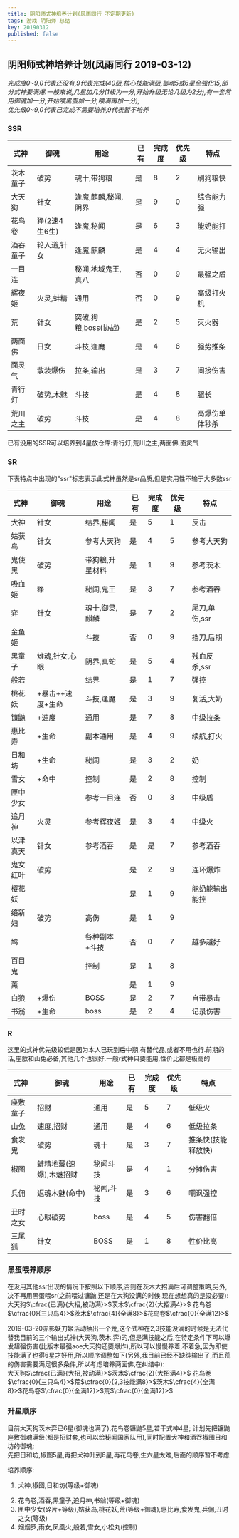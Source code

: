 ```yaml
---
title: 阴阳师式神培养计划(风雨同行 不定期更新)
tags: 游戏 阴阳师 总结 
key: 20190312
published: false
---
```


## 阴阳师式神培养计划(风雨同行 2019-03-12)
*完成度0~9,0代表还没有,9代表完成(40级,核心技能满级,御魂5或6星全强化15,部分式神要满爆.一般来说,几星加几分(1级为一分,开始升级无论几级为2分),有一套常用御魂加一分,开始喂黑蛋加一分,喂满再加一分);*  
*优先级0~9,0代表已完成不需要培养,9代表暂不培养*
### SSR

|式神|御魂|用途|已有|完成度|优先级|特点
|-|-|-|-|-|-|-|
|茨木童子|破势|魂十,带狗粮|是|8|2|刷狗粮快|
|大天狗|针女|逢魔,麒麟,秘闻,阴界|是|9|0|综合能力强|
|花鸟卷|狰(2速4生6生)|逢魔,秘闻|是|6|3|能奶能打|
|酒吞童子|轮入道,针女|逢魔,麒麟|是|4|4|无火输出|
|一目连||秘闻,地域鬼王,真八|否|0|9|最强之盾|
|辉夜姬|火灵,蚌精|通用|否|0|9|高级打火机|
|荒|针女|突破,狗粮,boss(协战)|是|2|5|灭火器|
|两面佛|日女|斗技,逢魔|是|4|6|强势推条|
|面灵气|散装爆伤|拉条,输出|是|3|7|间接伤害
|青行灯|破势,木魅|斗技|是|4|8|腿长|
|荒川之主|破势|斗技|是|4|8|高爆伤单体秒杀|

已有没用的SSR可以培养到4星放仓库:青行灯,荒川之主,两面佛,面灵气

### SR
下表特点中出现的"ssr"标志表示此式神虽然是sr品质,但是实用性不输于大多数ssr

|式神|御魂|用途|已有|完成度|优先级|特点
|-|-|-|-|-|-|-|
|犬神|针女|结界,秘闻|是|5|1|反击|
|姑获鸟|针女|参考大天狗|是|4|5|参考大天狗|
|鬼使黑|破势|带狗粮,升星材料|是|1|9|参考茨木|
|吸血姬|狰|秘闻,鬼王|是|3|7|参考酒吞
|弈|针女|魂十,御灵,麒麟|是|7|2|尾刀,单伤,ssr|
|金鱼姬||斗技|否|0|9|挡刀,后期
|黑童子|雉魂,针女,心眼|阴界,真蛇|是|5|4|残血反杀,ssr|
|般若||结界|是|1|7|强控|
|桃花妖|+暴击++速度+生命|斗技,逢魔|是|3|9|复活,大奶|
|镰鼬|+速度|通用|是|7|8|中级拉条|
|惠比寿|+生命|副本通用|是|4|9|续航,打火|
|日和坊|+生命|秘闻|是|3|2|奶|
|雪女|+命中|控制|是|2|8|控制|
|匣中少女||参考一目连|否|0|3|中级盾|
|追月神|火灵|参考辉夜姬|是|3|4|中级火|
|以津真天|针女|参考酒吞|是|是|7|参考酒吞|
|鬼女红叶|破势||是|2|9|连环爆炸|
|樱花妖|||是|1|9|能奶能输出能控|
|络新妇|破势|高伤|是|1|9||
|鸠||各种副本+斗技|否|0|7|越多越好|
|百目鬼||控制|是|1|8||
|薰|||是|1|9||
|白狼|+爆伤|BOSS|是|2|7|自带暴击
|书翁|+生命|boss|是|2|4|记录伤害|

### R
这里的式神优先级较低是因为本人已玩到~~后~~中期,有替代品,或者不用也行.前期的话,座敷和山兔必备,其他几个也很好.一般r式神只要能用,性价比都是极高的

|式神|御魂|用途|已有|完成度|优先级|特点
|-|-|-|-|-|-|-|
|座敷童子|招财|通用|是|5|7|低级火
|山兔|速度,招财|通用|是|4|6|低级拉条|
|食发鬼|破势|魂十|是|3|7|推条快(技能释放快)
|椒图|蚌精地藏(速爆),木魅招财|秘闻斗技|是|4|1|分摊伤害
|兵佣|返魂木魅(命中)|秘闻,斗技|是|3|6|嘲讽强控
|丑时之女|心眼破势|boss|是|4|5|伤害翻倍
|三尾狐|针女|BOSS|是|1|8|性价比高|

### 黑蛋喂养顺序
在没用其他ssr出现的情况下按照以下顺序,否则在茨木大招满后可调整策略,另外,决不再用黑蛋喂sr(之前喂过镰鼬,还是在大狗没满的时候,现在想想真的是没必要):   
大天狗$\cfrac{已满}{大招,被动满}>$茨木$\cfrac{2}{大招满4}>$
花鸟卷$\cfrac{0}{三只鸟4}>$茨木$\cfrac{4}{全满8}>$花鸟卷$\cfrac{0}{全满12}>$  

2019-03-20赤影妖刀姬活动抽出一个荒,这个式神在2,3技能没满的时候是无法代替我目前的三个输出式神(大天狗,茨木,弈)的,但是满技能之后,在特定条件下可以爆发超强伤害(比版本最强aoe大天狗还要爆炸),所以可以慢慢养着,不着急,因为即使技能满了也得6星才好用,所以顺序调整如下(另外,我目前已经不缺纯输出了,而且荒的伤害需要满足很多条件,所以考虑培养两面佛,在纠结中):  
大天狗$\cfrac{已满}{大招,被动满}>$茨木$\cfrac{2}{大招满4}>$
花鸟卷$\cfrac{0}{三只鸟4}>$荒$\cfrac{0}{2,3技能满8}>$茨木$\cfrac{4}{全满8}>$花鸟卷$\cfrac{0}{全满12}>$荒$\cfrac{0}{全满12}>$

### 升星顺序
目前大天狗茨木弈已6星(御魂也满了),花鸟卷镰鼬5星,若干式神4星;
计划先把镰鼬座敷御魂满级(都是招财套,也可以给秘闻国家队用),同时配置犬神和酒吞椒图日和坊的御魂;  
先把日和坊,椒图5星,再把犬神升到6星,再花鸟卷,生六星太难,后面的顺序暂不考虑

培养顺序:  
1. 犬神,椒图,日和坊(等级+御魂)  
<!-- 1:镰鼬,座敷(御魂)   -->
2. 花鸟卷,酒吞,黑童子,追月神,书翁(等级+御魂)  
3. 匣中少女(碎片+等级),姑获鸟,桃花妖,荒(等级+御魂),惠比寿,食发鬼,兵佣,丑时之女(等级)  
4. 烟烟罗,雨女,凤凰火,般若,雪女,小松丸(控制)
